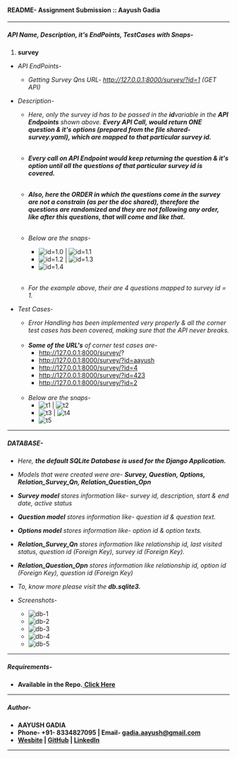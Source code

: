 #### README- Assignment Submission :: Aayush Gadia

-----

##### API Name, Description, it's EndPoints, TestCases with Snaps-
1. **survey**

- *API EndPoints-*
	- *Getting Survey Qns URL- http://127.0.0.1:8000/survey/?id=1 (GET API)*


- *Description-*
	- *Here, only the survey id has to be passed in the **id**variable in the **API Endpoints** shown above. **Every API Call, would return ONE question & it's options (prepared from the file shared- survey.yaml), which are mapped to that particular survey id.***<br><br>
	- ***Every call on API Endpoint would keep returning the question & it's option until all the questions of that particular survey id is covered.***<br><br>
	- ***Also, here the ORDER in which the questions come in the survey are not a constrain (as per the doc shared), therefore the questions are randomized and they are not following any order, like after this questions, that will come and like that.***<br><br>
	- *Below are the snaps-<br>*
		- ![id=1.0](https://github.com/gadia-aayush/rough/blob/master/id=1.0.png) | ![id=1.1](https://github.com/gadia-aayush/rough/blob/master/id=1.1.png)
		- ![id=1.2](https://github.com/gadia-aayush/rough/blob/master/id=1.2.png) | ![id=1.3](https://github.com/gadia-aayush/rough/blob/master/id=1.3.png)
		- ![id=1.4](https://github.com/gadia-aayush/rough/blob/master/id=1.4.png)<br><br>

	- *For the example above, their are 4 questions mapped to survey id = 1.*


- *Test Cases-*
	- *Error Handling has been implemented very properly & all the corner test cases has been covered, making sure that the API never breaks.*<br><br>
	- ***Some of the URL's** of corner test cases are-*
		- http://127.0.0.1:8000/survey/?
		- http://127.0.0.1:8000/survey/?id=aayush
		- http://127.0.0.1:8000/survey/?id=4
		- http://127.0.0.1:8000/survey/?id=423
		- http://127.0.0.1:8000/survey/?id=2 <br><br>
	- *Below are the snaps-<br>*
		- ![t1](https://github.com/gadia-aayush/rough/blob/master/t1.png) | ![t2](https://github.com/gadia-aayush/rough/blob/master/t2.png)
		- ![t3](https://github.com/gadia-aayush/rough/blob/master/t3.png) | ![t4](https://github.com/gadia-aayush/rough/blob/master/t4.png)
		- ![t5](https://github.com/gadia-aayush/rough/blob/master/t5.png)

-----

##### DATABASE-

- *Here, **the default SQLite Database is used for the Django Application.***
- *Models that were created were are- **Survey, Question, Qptions, Relation_Survey_Qn, Relation_Question_Opn***
- ***Survey model** stores information like- survey id, description, start & end date, active status*
- ***Question model** stores information like- question id & question text.*
- ***Options model** stores information like- option id & option texts.*
- ***Relation_Survey_Qn** stores information like relationship id, last visited status, question id (Foreign Key), survey id (Foreign Key).*
- ***Relation_Question_Opn** stores information like relationship id, option id (Foreign Key), question id (Foreign Key)* 
- *To, know more please visit the **db.sqlite3.***

- *Screenshots-*
	- ![db-1](https://github.com/gadia-aayush/rough/blob/master/db-1.png)
	- ![db-2](https://github.com/gadia-aayush/rough/blob/master/db-2.png)
	- ![db-3](https://github.com/gadia-aayush/rough/blob/master/db-3.png)
	- ![db-4](https://github.com/gadia-aayush/rough/blob/master/db-4.png)
	- ![db-5](https://github.com/gadia-aayush/rough/blob/master/db-5.png)
	
-----

##### Requirements-

- **Available in the Repo.**[ **Click Here**]()

-----

##### Author-
- **AAYUSH GADIA**
- **Phone- +91- 8334827095  |  Email- gadia.aayush@gmail.com**
- **[Wesbite](https://gadia-aayush.github.io/) | [GitHub](https://github.com/gadia-aayush)  |  [LinkedIn](https://www.linkedin.com/in/gadia-aayush/)**

------
